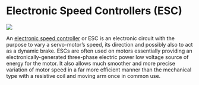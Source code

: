 # Electronic Speed Controllers (ESC)

![](https://erlerobotics.com/blog/wp-content/uploads/2014/10/ESC_resize.png)

An [electronic speed controller](https://erlerobotics.com/blog/product/electronic_speed_controller/) or ESC is an electronic circuit with the purpose to vary a servo-motor’s speed, its direction and possibly also to act as a dynamic brake. ESCs are often used on motors essentially providing an electronically-generated three-phase electric power low voltage source of energy for the motor. It also allows much smoother and more precise variation of motor speed in a far more efficient manner than the mechanical type with a resistive coil and moving arm once in common use.